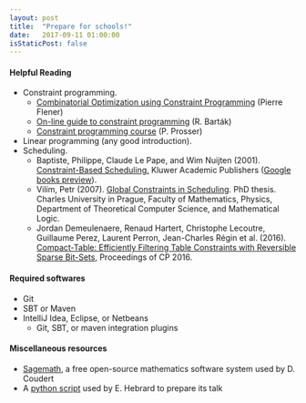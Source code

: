 ```yaml
---
layout: post
title:  "Prepare for schools!"
date:   2017-09-11 01:00:00
isStaticPost: false
---
```


#### Helpful Reading ####


* Constraint programming.
  * [Combinatorial Optimization using Constraint Programming](http://user.it.uu.se/~pierref/courses/COCP/slides) (Pierre Flener)
  * [On-line guide to constraint programming](http://kti.mff.cuni.cz/~bartak/constraints/index.html) (R. Barták)
  * [Constraint programming course](http://www.dcs.gla.ac.uk/~pat/cpM/index.html) (P. Prosser)
* Linear programming (any good introduction).
* Scheduling.
    * Baptiste, Philippe, Claude Le Pape, and Wim Nuijten (2001). [Constraint-Based Scheduling.](http://www.springer.com/us/book/9780792374084) Kluwer Academic Publishers ([Google books preview](https://books.google.fr/books?id=mhK-V1VeWYgC&printsec=frontcover&hl=fr&source=gbs_ge_summary_r&cad=0)).
    * Vilím, Petr (2007). [Global Constraints in Scheduling](http://vilim.eu/petr/disertace.pdf). PhD thesis. Charles University in Prague, Faculty of Mathematics, Physics, Department of Theoretical Computer Science, and Mathematical Logic.
    * Jordan Demeulenaere, Renaud Hartert, Christophe Lecoutre, Guillaume Perez, Laurent Perron, Jean-Charles Régin et al. (2016). [Compact-Table: Efficiently Filtering Table Constraints with Reversible Sparse Bit-Sets](https://www.info.ucl.ac.be/~pschaus/assets/publi/cp2016-compacttable.pdf), Proceedings of CP 2016.
    
#### Required softwares ####


* Git
* SBT or Maven
* IntelliJ Idea, Eclipse, or Netbeans
    * Git, SBT, or maven integration plugins


#### Miscellaneous resources ####


* [Sagemath](http://www.sagemath.org/), a free open-source mathematics software system used by D. Coudert 
* A [python script](https://github.com/ehebrard/PySched.git) used by E. Hebrard to prepare its talk
